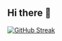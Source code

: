 ## Hi there 👋
<div class = contenedor">
  
  <a href="https://git.io/streak-stats"><img src="https://streak-stats.demolab.com?user=aaldanas&theme=transparent" alt="GitHub Streak" id="streak" /></a>
  <style>
    #streak{
       text-align: center;
    }
  </style>
</div>
<!--
**aaldanas/aaldanas** is a ✨ _special_ ✨ repository because its `README.md` (this file) appears on your GitHub profile.

Here are some ideas to get you started:

- 🔭 I’m currently working on ...
- 🌱 I’m currently learning ...
- 👯 I’m looking to collaborate on ...
- 🤔 I’m looking for help with ...
- 💬 Ask me about ...
- 📫 How to reach me: ...
- 😄 Pronouns: ...
- ⚡ Fun fact: ...
-->
